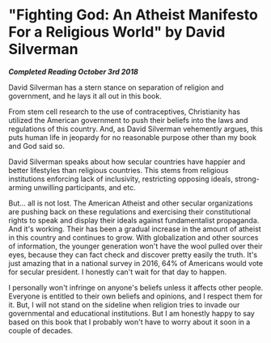 # "Fighting God: An Atheist Manifesto For a Religious World" by David Silverman

***Completed Reading October 3rd 2018***

David Silverman has a stern stance on separation of religion and government, and he lays it all out in this book.

From stem cell research to the use of contraceptives, Christianity has utilized the American government to push their beliefs into the laws and regulations of this country. And, as David Silverman vehemently argues, this puts human life in jeopardy for no reasonable purpose other than my book and God said so.

David Silverman speaks about how secular countries have happier and better lifestyles than religious countries. This stems from religious institutions enforcing lack of inclusivity, restricting opposing ideals, strong-arming unwilling participants, and etc.

But... all is not lost. The American Atheist and other secular organizations are pushing back on these regulations and exercising their constitutional rights to speak and display their ideals against fundamentalist propaganda. And it's working. Their has been a gradual increase in the amount of atheist in this country and continues to grow. With globalization and other sources of information, the younger generation won't have the wool pulled over their eyes, because they can fact check and discover pretty easily the truth. It's just amazing that in a national survey in 2016, 64% of Americans would vote for secular president. I honestly can't wait for that day to happen.

I personally won't infringe on anyone's beliefs unless it affects other people. Everyone is entitled to their own beliefs and opinions, and I respect them for it. But, I will not stand on the sideline when religion tries to invade our governmental and educational institutions. But I am honestly happy to say based on this book that I probably won't have to worry about it soon in a couple of decades.

